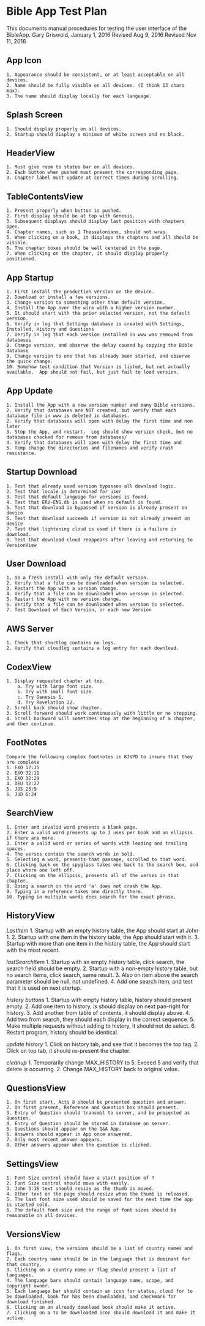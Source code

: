 Bible App Test Plan
===================

This documents manual procedures for testing the user interface of the BibleApp.
Gary Griswold, January 1, 2016
Revised Aug 9, 2016
Revised Nov 11, 2016

App Icon
--------

	1. Appearance should be consistent, or at least acceptable on all devices.
	2. Name should be fully visible on all devices. (I think 13 chars max).
	3. The name should display locally for each language.
	
Splash Screen
-------------

	1. Should display properly on all devices.
	2. Startup should display a minimum of white screen and no black.

HeaderView
----------

	1. Must give room to status bar on all devices.
	2. Each button when pushed must present the corresponding page.
	3. Chapter label must update at correct times during scrolling.
	
TableContentsView
-----------------

	1. Present properly when button is pushed.
	2. First display should be at top with Genesis.
	3. Subsequent displays should display last position with chapters open.
	4. Chapter names, such as 1 Thessalonians, should not wrap.
	5. When clicking on a book, it displays the chapters and all should be visible.
	6. The chapter boxes should be well centered in the page.
	7. When clicking on the chapter, it should display properly positioned.
	
App Startup
-----------

	1. First install the production version on the device.
	2. Download or install a few versions.
	3. Change version to something other than default version.
	4. Install the App over the wire with a higher version number.
	5. It should start with the prior selected version, not the default version.
	6. Verify in log that Settings database is created with Settings, Installed, History and Questions
	7. Verify in log that each version installed in www was removed from databases
	8. Change version, and observe the delay caused by copying the Bible database
	9. Change version to one that has already been started, and observe the quick change.
	10. Somehow test condition that Version is listed, but not actually available.  App should not fail, but just fail to load version.
	
App Update
----------

	1. Install the App with a new version number and many Bible versions.
	2. Verify that databases are NOT created, but verify that each database file in www is deleted in databases.
	2. Verify that databases will open with delay the first time and non later
	3. Stop the App, and restart.  Log should show version check, but no databases checked for remove from databases/
	4. Verify that databases will open with delay the first time and 
	5. Temp change the directories and filenames and verify crash resistance.
	
Startup Download
----------------

	1. Test that already used version bypasses all download logic.
	2. Test that locale is determined for user
	3. Test that default language for versions is found.
	4. Test that ERV-ENG.db is used when no default is found.
	5. Test that download is bypassed if version is already present on device
	6. Test that download succeeds if version is not already present on device
	7. Test that lightening cloud is used if there is a failure in download.
	8. Test that download cloud reappears after leaving and returning to VersionView
	
User Download
-------------

	1. Do a fresh install with only the default version.
	2. Verify that a file can be downloaded when version is selected.
	3. Restart the App with a version change.
	4. Verify that a file can be downloaded when version is selected.
	5. Restart the App with no version change.
	6. Verify that a file can be downloaded when version is selected.
	7. Test Download of Each Version, or each new Version
	
AWS Server
----------

	1. Check that shortlog contains no logs.
	2. Verify that cloudlog contains a log entry for each download.

CodexView
---------

	1. Display requested chapter at top.
		a. Try with large font size.
		b. Try with small font size.
		c. Try Genesis 1.
		d. Try Revelation 22.
	2. Scroll back should show chapter.
	3. Scroll forward should work continuously with little or no stopping.
	4. Scroll backward will sometimes stop at the beginning of a chapter, and then continue.
	
FootNotes
---------

	Compare the following complex footnotes in KJVPD to insure that they are complete
	1. EXO 17:15
	2. EXO 32:11
	3. EXO 32:29
	4. DEU 32:27
	5. JOS 23:9
	6. JUD 6:24
	
SearchView
----------

	1. Enter and invalid word presents a blank page.
	2. Enter a valid word presents up to 3 uses per book and an ellipsis if there are more.
	3. Enter a valid word or series of words with leading and trailing spaces.
	4. The verses contain the search words in bold.
	5. Selecting a word, presents that passage, scrolled to that word.
	6. Clicking back on the spyglass takes one back to the search box, and place where one left off.
	7. Clicking on the ellipsis, presents all of the verses in that chapter.
	8. Doing a search on the word 'a' does not crash the App.
	9. Typing in a reference takes one directly there.
	10. Typing in multiple words does search for the exact phrase.

HistoryView
-----------

*LastItem*
	1. Startup with an empty history table, the App should start at John 1.
	2. Startup with one item in the history table, the App should start with it.
	3. Startup with more than one item in the history table, the App should start with the most recent.

*lastSearchItem*
	1. Startup with an empty history table, click search, the search field should be empty.
	2. Startup with a non-empty history table, but no search items, click search, same result.
	3. Also on item above the search parameter should be null, not undefined.
	4. Add one search item, and test that it is used on next startup.

*history buttons*
	1. Startup with empty history table, history should present empty.
	2. Add one item to history, is should display on next pan-right for history.
	3. Add another from table of contents, it should display above.
	4. Add two from search, they should each display in the correct sequence.
	5. Make multiple requests without adding to history, it should not do select.
	6. Restart program, history should be identical.

*update history*
	1. Click on history tab, and see that it becomes the top tag.
	2. Click on top tab, it should re-present the chapter.

*cleanup*
	1. Temporarily change MAX_HISTORY to 5.  Exceed 5 and verify that delete is occurring.
	2. Change MAX_HISTORY back to original value.


QuestionsView
-------------

	1. On first start, Acts 8 should be presented question and answer.
	2. On first present, Reference and Question box should present.
	3. Entry of Question should transmit to server, and be presented as Question.
	4. Entry of Question should be stored in database on server.
	5. Questions should appear on the Q&A App.
	6. Answers should appear in App once answered.
	7. Only most recent answer appears.
	8. Other answers appear when the question is clicked.
	
SettingsView
------------

	1. Font Size control should have a start position of ?
	2. Font Size control should move with easily.
	3. John 3:16 text should resize as the thumb is moved.
	4. Other text on the page should resize when the thumb is released.
	5. The last font size used should be saved for the next time the app is started cold.
	6. The default font size and the range of font sizes should be reasonable on all devices.

VersionsView
------------

	1. On first view, the versions should be a list of country names and flags.
	2. Each country name should be in the language that is dominant for that country.
	3. Clicking on a country name or flag should present a list of languages.
	4. The language bars should contain language name, scope, and copyright owner.
	5. Each language bar should contain an icon for status, cloud for to be downloaded, book for has been downloaded, and checkmark for download finished.
	6. Clicking on an already download book should make it active.
	7. Clicking on a to be downloaded icon should download it and make it active.



